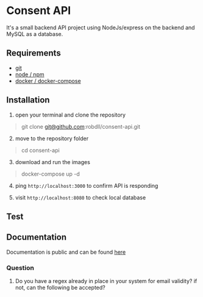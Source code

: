 # Consent API

It's a small backend API project using NodeJs/express on the backend and MySQL as a database.


## Requirements

- [git](https://git-scm.com/downloads)
- [node / npm](https://nodejs.org/en/download/)
- [docker / docker-compose](https://docs.docker.com/compose/install/)


## Installation

1. open your terminal and clone the repository
> git clone git@github.com:robdll/consent-api.git

2. move to the repository folder 
> cd consent-api  

3. download and run the images
> docker-compose up -d

4. ping `http://localhost:3000` to confirm API is responding

5. visit `http://localhost:8080` to check local database

## Test

## Documentation

Documentation is public and can be found [here](https://documenter.getpostman.com/view/1268581/Uz5GpcHW)

### Question
1. Do you have a regex already in place in your system for email validity? if not, can the following be accepted?

